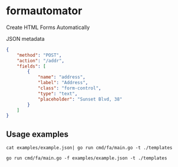 # formautomator

Create HTML Forms Automatically

JSON metadata

```json
{
    "method": "POST",
    "action": "/addr",
    "fields": [
        {
            "name": "address",
            "label": "Address",
            "class": "form-control",
            "type": "text",
            "placeholder": "Sunset Blvd, 38"
        }
    ]
}
```

## Usage examples

```console
cat examples/example.json| go run cmd/fa/main.go -t ./templates
```

```console
go run cmd/fa/main.go -f examples/example.json -t ./templates
```
